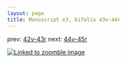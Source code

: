 ```yaml
---
layout: page
title: Manuscript e3, bifolio 43v-44r
---
```


prev: [42v-43r](../42v-43r/) next: [44v-45r](../44v-45r/)



[![Linked to zoomble image](http://www.homermultitext.org/iipsrv?IIIF=/project/homer/pyramidal/deepzoom/hmt/e3bifolio/v1/E3_43v_44r.tif/full/2000,/0/default.jpg)](http://www.homermultitext.org/ict2/?urn=urn:cite2:hmt:e3bifolio.v1:E3_43v_44r)

